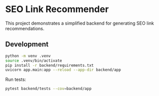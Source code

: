 # SEO Link Recommender

This project demonstrates a simplified backend for generating SEO link recommendations.

## Development

```bash
python -m venv .venv
source .venv/bin/activate
pip install -r backend/requirements.txt
uvicorn app.main:app --reload --app-dir backend/app
```

Run tests:

```bash
pytest backend/tests --cov=backend/app
```
